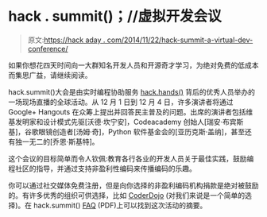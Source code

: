 # hack . summit()；//虚拟开发会议

> 原文:[https://hack aday . com/2014/11/22/hack-summit-a-virtual-dev-conference/](https://hackaday.com/2014/11/22/hack-summit-a-virtual-dev-conference/)

如果你想花四天时间向一大群知名开发人员和开源奇才学习，为绝对免费的低成本而集思广益，请继续阅读。

hack.summit()大会是由实时编程协助服务 [hack.hands()](https://hackhands.com/) 背后的优秀人员举办的一场现场直播的全球活动。从 12 月 1 日到 12 月 4 日，许多演讲者将通过 Google+ Hangouts 在众筹上提出并回答民主普及的问题。出席的演讲者包括维基发明家和设计模式先驱[沃德·坎宁安]，Codeacademy 创始人[瑞安·布宾斯基]，谷歌眼镜创造者[汤姆·奇]，Python 软件基金会的[亚历克斯·盖纳]，甚至还有独一无二的[乔恩·斯基特]。

这个会议的目标简单而令人钦佩:教育各行各业的开发人员关于最佳实践，鼓励编程社区的指导，并通过支持非盈利性编码来传播编码的乐趣。

你可以通过社交媒体免费注册，但是向你选择的非盈利编码机构捐款是绝对被鼓励的。有许多优秀的组织可供选择，比如 [CoderDojo](https://coderdojo.com/) (对我们来说是一个简单的选择)。在 hack.summit() [FAQ](https://hacksummit.s3.amazonaws.com/img/hacksummit_faq.pdf) (PDF)上可以找到这次活动的摘要。